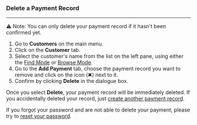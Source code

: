### Delete a Payment Record
__________________________

⚠️ Note:
You can only delete your payment record if it hasn't been confirmed yet. 

1. Go to **Customers** on the main menu. 
2. Click on the **Customer** tab.
3. Select the customer's name from the list on the left pane, using either the [Find Mode](https://github.com/Fx-Professional-Services/HorizonDocs/blob/main/Horizon%20User%20Guide/VIII.%20Searching%20on%20Horizon/Find%20Mode.md) or [Browse Mode](https://github.com/Fx-Professional-Services/HorizonDocs/blob/main/Horizon%20User%20Guide/VIII.%20Searching%20on%20Horizon/Browse%20Mode.md).
4. Go to the **Add Payment** tab, choose the payment record you want to remove and click on the icon  (✖︎) next to it. 
5. Confirm by clicking **Delete** in the dialogue box. 

Once you select **Delete**, your payment record will be immediately deleted. If you accidentally deleted your record, just [create another payment record](Creating%20a%20Payment%20Record.md).

If you forgot your password and are not able to delete your payment, please try to [reset your password](V.%20Resetting%20Your%20Password.md).